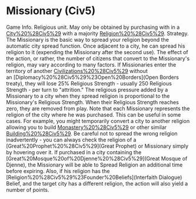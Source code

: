 # Missionary (Civ5)

Game Info.
Religious unit. May only be obtained by purchasing with in a [City%20%28Civ5%29](city) with a majority [Religion%20%28Civ5%29](religion).
Strategy.
The Missionary is the basic way to spread your religion beyond the automatic city spread function. Once adjacent to a city, he can spread his religion to it (expending the Missionary after the second use). The effect of the action, or rather, the number of citizens that convert to the Missionary's religion, may vary according to many factors.
If Missionaries enter the territory of another [Civilizations%20%28Civ5%29](civilization) without an [Diplomacy%20%28Civ5%29%23Open%20Borders](Open Borders treaty), they will lose 25% Religious Strength - usually 250 Religious Strength - per turn to "attrition." The religious pressure added by a Missionary to a city when they spread religion is proportional to the Missionary's Religious Strength. When their Religious Strength reaches zero, they are removed from play.
Note that each Missionary represents the religion of the city where he was purchased. This can be useful in some cases. For example, you might temporarily convert a city to another religion allowing you to build [Monastery%20%28Civ5%29](Monasteries) or other similar [Building%20%28Civ5%29](buildings). Be careful not to spread the wrong religion inadvertently - you can always check the religion of a [Great%20Prophet%20%28Civ5%29](Great Prophet) or Missionary simply by hovering over it.
If purchased in a city containing the [Great%20Mosque%20of%20Djenne%20%28Civ5%29](Great Mosque of Djenne), the Missionary will be able to Spread Religion an additional time before expiring. Also, if his religion has the [Religion%20%28Civ5%29%23Founder%20Beliefs](Interfaith Dialogue) Belief, and the target city has a different religion, the action will also yield a number of points.
